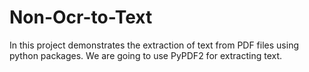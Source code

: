 # Non-Ocr-to-Text
In this project demonstrates the extraction of text from PDF files using python packages. We are going to use PyPDF2 for extracting text.
